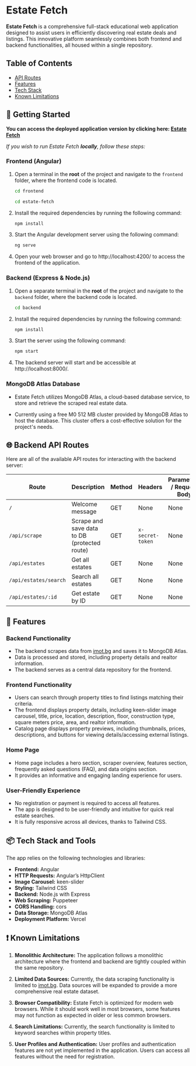 # Estate Fetch

**Estate Fetch** is a comprehensive full-stack educational web application designed to assist users in efficiently discovering real estate deals and listings. This innovative platform seamlessly combines both frontend and backend functionalities, all housed within a single repository.

## Table of Contents

-   [API Routes](#-backend-api-routes)
-   [Features](#-features)
-   [Tech Stack](#-tech-stack-and-tools)
-   [Known Limitations](#-known-limitations)

## 🚀 Getting Started

**You can access the deployed application version by clicking here: [Estate Fetch](https://estate-fetch.vercel.app/)**

_If you wish to run Estate Fetch **locally**, follow these steps:_

### Frontend (Angular)

1. Open a terminal in the **root** of the project and navigate to the `frontend` folder, where the frontend code is located.

    ```bash
    cd frontend
    ```

    ```bash
    cd estate-fetch
    ```

2. Install the required dependencies by running the following command:

    ```bash
    npm install
    ```

3. Start the Angular development server using the following command:

    ```bash
    ng serve
    ```

4. Open your web browser and go to http://localhost:4200/ to access the frontend of the application.

### Backend (Express & Node.js)

1. Open a separate terminal in the **root** of the project and navigate to the `backend` folder, where the backend code is located.

    ```bash
    cd backend
    ```

2. Install the required dependencies by running the following command:

    ```bash
    npm install
    ```

3. Start the server using the following command:

    ```bash
    npm start
    ```

4. The backend server will start and be accessible at http://localhost:8000/.

### MongoDB Atlas Database

-   Estate Fetch utilizes MongoDB Atlas, a cloud-based database service, to store and retrieve the scraped real estate data.

-   Currently using a free M0 512 MB cluster provided by MongoDB Atlas to host the database. This cluster offers a cost-effective solution for the project's needs.

## 🌐 Backend API Routes

Here are all of the available API routes for interacting with the backend server:

| Route                 | Description                                  | Method | Headers          | Parameters / Request Body |
| --------------------- | -------------------------------------------- | ------ | ---------------- | ------------------------- |
| `/`                   | Welcome message                              | GET    | None             | None                      |
| `/api/scrape`         | Scrape and save data to DB (protected route) | GET    | `x-secret-token` | None                      |
| `/api/estates`        | Get all estates                              | GET    | None             | None                      |
| `/api/estates/search` | Search all estates                           | GET    | None             | None                      |
| `/api/estates/:id`    | Get estate by ID                             | GET    | None             | None                      |

## 🔑 Features

### Backend Functionality

-   The backend scrapes data from [imot.bg](https://www.imot.bg/) and saves it to MongoDB Atlas.
-   Data is processed and stored, including property details and realtor information.
-   The backend serves as a central data repository for the frontend.

### Frontend Functionality

-   Users can search through property titles to find listings matching their criteria.
-   The frontend displays property details, including keen-slider image carousel, title, price, location, description, floor, construction type, square meters price, area, and realtor information.
-   Catalog page displays property previews, including thumbnails, prices, descriptions, and buttons for viewing details/accessing external listings.

### Home Page

-   Home page includes a hero section, scraper overview, features section, frequently asked questions (FAQ), and data origins section.
-   It provides an informative and engaging landing experience for users.

### User-Friendly Experience

-   No registration or payment is required to access all features.
-   The app is designed to be user-friendly and intuitive for quick real estate searches.
-   It is fully responsive across all devices, thanks to Tailwind CSS.

## 📦 Tech Stack and Tools

The app relies on the following technologies and libraries:

-   **Frontend:** Angular
-   **HTTP Requests:** Angular’s HttpClient
-   **Image Carousel:** keen-slider
-   **Styling:** Tailwind CSS
-   **Backend:** Node.js with Express
-   **Web Scraping:** Puppeteer
-   **CORS Handling:** cors
-   **Data Storage:** MongoDB Atlas
-   **Deployment Platform:** Vercel

## ❗ Known Limitations

1. **Monolithic Architecture:** The application follows a monolithic architecture where the frontend and backend are tightly coupled within the same repository.

2. **Limited Data Sources:** Currently, the data scraping functionality is limited to [imot.bg](https://www.imot.bg/). Data sources will be expanded to provide a more comprehensive real estate dataset.

3. **Browser Compatibility:** Estate Fetch is optimized for modern web browsers. While it should work well in most browsers, some features may not function as expected in older or less common browsers.

4. **Search Limitations:** Currently, the search functionality is limited to keyword searches within property titles.

5. **User Profiles and Authentication:** User profiles and authentication features are not yet implemented in the application. Users can access all features without the need for registration.
